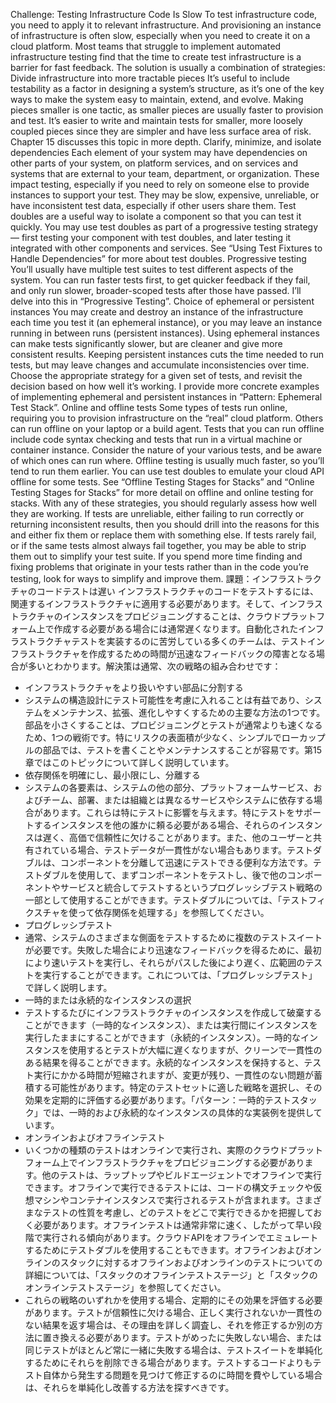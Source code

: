 Challenge: Testing Infrastructure Code Is Slow To test infrastructure code, you need to apply it to relevant infrastructure. And provisioning an instance of infrastructure is often slow, especially when you need to create it on a cloud platform. Most teams that struggle to implement automated infrastructure testing find that the time to create test infrastructure is a barrier for fast feedback. The solution is usually a combination of strategies: Divide infrastructure into more tractable pieces It’s useful to include testability as a factor in designing a system’s structure, as it’s one of the key ways to make the system easy to maintain, extend, and evolve. Making pieces smaller is one tactic, as smaller pieces are usually faster to provision and test. It’s easier to write and maintain tests for smaller, more loosely coupled pieces since they are simpler and have less surface area of risk. Chapter 15 discusses this topic in more depth. Clarify, minimize, and isolate dependencies Each element of your system may have dependencies on other parts of your system, on platform services, and on services and systems that are external to your team, department, or organization. These impact testing, especially if you need to rely on someone else to provide instances to support your test. They may be slow, expensive, unreliable, or have inconsistent test data, especially if other users share them. Test doubles are a useful way to isolate a component so that you can test it quickly. You may use test doubles as part of a progressive testing strategy — first testing your component with test doubles, and later testing it integrated with other components and services. See “Using Test Fixtures to Handle Dependencies” for more about test doubles. Progressive testing
You’ll usually have multiple test suites to test different aspects of the system. You can run faster tests first, to get quicker feedback if they fail, and only run slower, broader-scoped tests after those have passed. I’ll delve into this in “Progressive Testing”. Choice of ephemeral or persistent instances You may create and destroy an instance of the infrastructure each time you test it (an ephemeral instance), or you may leave an instance running in between runs (persistent instances). Using ephemeral instances can make tests significantly slower, but are cleaner and give more consistent results. Keeping persistent instances cuts the time needed to run tests, but may leave changes and accumulate inconsistencies over time. Choose the appropriate strategy for a given set of tests, and revisit the decision based on how well it’s working. I provide more concrete examples of implementing ephemeral and persistent instances in “Pattern: Ephemeral Test Stack”. Online and offline tests Some types of tests run online, requiring you to provision infrastructure on the “real” cloud platform. Others can run offline on your laptop or a build agent. Tests that you can run offline include code syntax checking and tests that run in a virtual machine or container instance. Consider the nature of your various tests, and be aware of which ones can run where. Offline testing is usually much faster, so you’ll tend to run them earlier. You can use test doubles to emulate your cloud API offline for some tests. See “Offline Testing Stages for Stacks” and “Online Testing Stages for Stacks” for more detail on offline and online testing for stacks. With any of these strategies, you should regularly assess how well they are working. If tests are unreliable, either failing to run correctly or returning inconsistent results, then you should drill into the reasons for this and either fix them or replace them with something else. If tests rarely fail, or if the same tests almost always fail together, you may be able to strip them out to simplify your test suite. If you spend more time finding and fixing problems that originate in your tests rather than in the code you’re testing, look for ways to simplify and improve them.
課題：インフラストラクチャのコードテストは遅い
インフラストラクチャのコードをテストするには、関連するインフラストラクチャに適用する必要があります。そして、インフラストラクチャのインスタンスをプロビジョニングすることは、クラウドプラットフォーム上で作成する必要がある場合には通常遅くなります。自動化されたインフラストラクチャテストを実装するのに苦労している多くのチームは、テストインフラストラクチャを作成するための時間が迅速なフィードバックの障害となる場合が多いとわかります。解決策は通常、次の戦略の組み合わせです： 
- インフラストラクチャをより扱いやすい部品に分割する
-  システムの構造設計にテスト可能性を考慮に入れることは有益であり、システムをメンテナンス、拡張、進化しやすくするための主要な方法の1つです。部品を小さくすることは、プロビジョニングとテストが通常よりも速くなるため、1つの戦術です。特にリスクの表面積が少なく、シンプルでローカップルの部品では、テストを書くことやメンテナンスすることが容易です。第15章ではこのトピックについて詳しく説明しています。
- 依存関係を明確にし、最小限にし、分離する
- システムの各要素は、システムの他の部分、プラットフォームサービス、およびチーム、部署、または組織とは異なるサービスやシステムに依存する場合があります。これらは特にテストに影響を与えます。特にテストをサポートするインスタンスを他の誰かに頼る必要がある場合、それらのインスタンスは遅く、高価で信頼性に欠けることがあります。また、他のユーザーと共有されている場合、テストデータが一貫性がない場合もあります。テストダブルは、コンポーネントを分離して迅速にテストできる便利な方法です。テストダブルを使用して、まずコンポーネントをテストし、後で他のコンポーネントやサービスと統合してテストするというプログレッシブテスト戦略の一部として使用することができます。テストダブルについては、「テストフィクスチャを使って依存関係を処理する」を参照してください。
- プログレッシブテスト
- 通常、システムのさまざまな側面をテストするために複数のテストスイートが必要です。失敗した場合により迅速なフィードバックを得るために、最初により速いテストを実行し、それらがパスした後により遅く、広範囲のテストを実行することができます。これについては、「プログレッシブテスト」で詳しく説明します。
- 一時的または永続的なインスタンスの選択
- テストするたびにインフラストラクチャのインスタンスを作成して破棄することができます（一時的なインスタンス）、または実行間にインスタンスを実行したままにすることができます（永続的インスタンス）。一時的なインスタンスを使用するとテストが大幅に遅くなりますが、クリーンで一貫性のある結果を得ることができます。永続的なインスタンスを保持すると、テスト実行にかかる時間が短縮されますが、変更が残り、一貫性のない問題が蓄積する可能性があります。特定のテストセットに適した戦略を選択し、その効果を定期的に評価する必要があります。「パターン：一時的テストスタック」では、一時的および永続的なインスタンスの具体的な実装例を提供しています。
- オンラインおよびオフラインテスト
- いくつかの種類のテストはオンラインで実行され、実際のクラウドプラットフォーム上でインフラストラクチャをプロビジョニングする必要があります。他のテストは、ラップトップやビルドエージェントでオフラインで実行できます。オフラインで実行できるテストには、コードの構文チェックや仮想マシンやコンテナインスタンスで実行されるテストが含まれます。さまざまなテストの性質を考慮し、どのテストをどこで実行できるかを把握しておく必要があります。オフラインテストは通常非常に速く、したがって早い段階で実行される傾向があります。クラウドAPIをオフラインでエミュレートするためにテストダブルを使用することもできます。オフラインおよびオンラインのスタックに対するオフラインおよびオンラインのテストについての詳細については、「スタックのオフラインテストステージ」と「スタックのオンラインテストステージ」を参照してください。
- これらの戦略のいずれかを使用する場合、定期的にその効果を評価する必要があります。テストが信頼性に欠ける場合、正しく実行されないか一貫性のない結果を返す場合は、その理由を詳しく調査し、それを修正するか別の方法に置き換える必要があります。テストがめったに失敗しない場合、または同じテストがほとんど常に一緒に失敗する場合は、テストスイートを単純化するためにそれらを削除できる場合があります。テストするコードよりもテスト自体から発生する問題を見つけて修正するのに時間を費やしている場合は、それらを単純化し改善する方法を探すべきです。